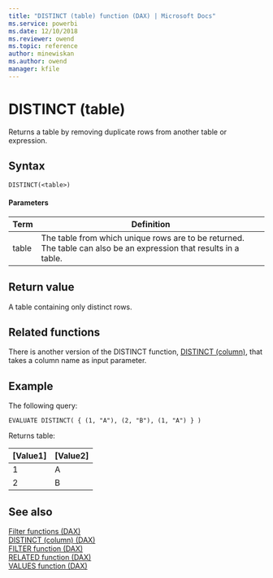 ```yaml
---
title: "DISTINCT (table) function (DAX) | Microsoft Docs"
ms.service: powerbi 
ms.date: 12/10/2018
ms.reviewer: owend
ms.topic: reference
author: minewiskan
ms.author: owend
manager: kfile
---
```

# DISTINCT (table)

Returns a table by removing duplicate rows from another table or expression.
  
## Syntax  
  
```dax
DISTINCT(<table>)  
```
  
#### Parameters  
  
|Term|Definition|  
|--------|--------------|  
|table|The table from which unique rows are to be returned. The table can also be an expression that results in a table.|  
  
## Return value  
A table containing only distinct rows.  
  
## Related functions  
There is another version of the DISTINCT function, [DISTINCT (column)](distinct-function-dax.md), that takes a column name as input parameter.
  
## Example  

The following query:
```dax
EVALUATE DISTINCT( { (1, "A"), (2, "B"), (1, "A") } )
```

Returns table:

|[Value1]    |[Value2]  |
|---------|---------|
|1    |     A    |
|2    |     B    |


  
## See also  
[Filter functions &#40;DAX&#41;](filter-functions-dax.md)  
[DISTINCT (column) &#40;DAX&#41;](distinct-function-dax.md)   
[FILTER function &#40;DAX&#41;](filter-function-dax.md)  
[RELATED function &#40;DAX&#41;](related-function-dax.md)  
[VALUES function &#40;DAX&#41;](values-function-dax.md)  
  
